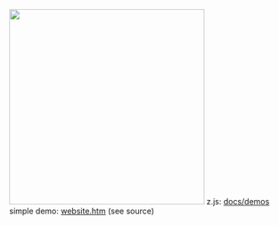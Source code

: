 <img src="https://mntn-dev.github.io/z.js/z.js.png" height="350" width="350"/>
z.js: <a href="https://mntn-dev.github.io/z.js/">docs/demos</a><br/>
simple demo: <a href="https://mntn-dev.github.io/z.js/website.htm">website.htm</a> (see source)
